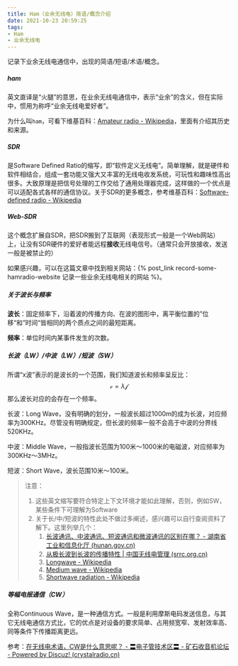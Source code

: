 ```yaml
---
title: Ham（业余无线电）简语/概念介绍
date: 2021-10-23 20:59:25
tags:
- Ham
- 业余无线电
---
```


记录下业余无线电通信中，出现的简语/短语/术语/概念。

<!-- more -->

##### ham

英文直译是“火腿”的意思，在业余无线电通信中，表示“业余”的含义，但在实际中，惯用为称呼“业余无线电爱好者”。

为什么叫`ham`，可看下维基百科：[Amateur radio - Wikipedia](https://en.wikipedia.org/wiki/Amateur_radio)，里面有介绍其历史和来源。

##### SDR

是Software Defined Ratio的缩写，即“软件定义无线电”。简单理解，就是硬件和软件相结合，组成一套功能又强大又丰富的无线电收发系统，可玩性和趣味性高出很多。大致原理是把信号处理的工作交给了通用处理器完成，这样做的一个优点是可以适配各式各样的通信协议。关于SDR的更多概念，参考维基百科：[Software-defined radio - Wikipedia](https://en.wikipedia.org/wiki/Software-defined_radio)

##### Web-SDR

这个概念扩展自SDR，把SDR搬到了互联网（表现形式一般是一个Web网站）上，让没有SDR硬件的爱好者能远程**接收**无线电信号。（通常只会开放接收，发送一般是被禁止的）

如果感兴趣，可以在这篇文章中找到相关网站：{% post_link record-some-hamradio-website 记录一些业余无线电相关的网站 %}。

##### 关于波长与频率

**波长**：固定频率下，沿着波的传播方向、在波的图形中，离平衡位置的”位移“和”时间“皆相同的两个质点之间的最短距离。

**频率**：单位时间内某事件发生的次数。

##### 长波（LW）/中波（LW）/短波（SW）

所谓“x波”表示的是波长的一个范围，我们知道波长和频率呈反比：
$$
\mathcal{c} = \lambda\mathcal{f}
$$
那么波长对应的会存在一个频率。

长波：Long Wave，没有明确的划分，一般波长超过1000m的成为长波，对应频率为300KHz。尽管没有明确规定，但长波的频率一般不会高于中波的分界线520KHz。

中波：Middle Wave，一般指波长范围为100米～1000米的电磁波，对应频率为300KHz～3MHz。

短波：Short Wave，波长范围10米～100米。

> 注意：
>
> 1. 这些英文缩写要符合特定上下文环境才能如此理解，否则，例如SW，某些条件下可理解为Software
> 2. 关于长/中/短波的特性此处不做过多阐述，感兴趣可以自行查阅资料了解下。这里列举几个：
>    1. [长波通讯、中波通讯、短波通讯和微波通讯的区别在哪？ - 湖南省工业和信息化厅 (hunan.gov.cn)](https://gxt.hunan.gov.cn/gxt/wxd_ycl/hyzx_ycl/kpyd_ycl/202103/t20210322_15034447.html)
>    2. [从极长波到长波的传播特性 | 中国无线电管理 (srrc.org.cn)](http://www.srrc.org.cn/article23562.aspx)
>    3. [Longwave - Wikipedia](https://en.wikipedia.org/wiki/Longwave)
>    4. [Medium wave - Wikipedia](https://en.wikipedia.org/wiki/Medium_wave)
>    5. [Shortwave radiation - Wikipedia](https://en.wikipedia.org/wiki/Shortwave_radiation)

##### 等幅电报通信（CW）

全称Continuous Wave，是一种通信方式。一般是利用摩斯电码发送信息，与其它无线电通信方式比，它的优点是对设备的要求简单、占用频宽窄、发射效率高、同等条件下传播距离更远。

参考：[在无线电术语，CW是什么意思呢？ - 〓电子管技术区〓 - 矿石收音机论坛 - Powered by Discuz! (crystalradio.cn)](http://www.crystalradio.cn/thread-307539-1-1.html)

